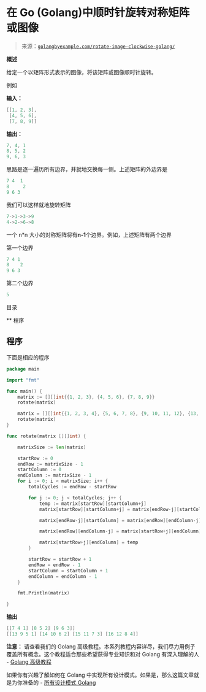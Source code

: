 <!--yml

分类：未分类

日期：2024-10-13 06:44:20

-->

# 在 Go (Golang)中顺时针旋转对称矩阵或图像

> 来源：[`golangbyexample.com/rotate-image-clockwise-golang/`](https://golangbyexample.com/rotate-image-clockwise-golang/)

**概述**

给定一个以矩阵形式表示的图像，将该矩阵或图像顺时针旋转。

例如

**输入：**

```go
[[1, 2, 3], 
 [4, 5, 6], 
 [7, 8, 9]]
```

**输出：**

```go
7, 4, 1 
8, 5, 2 
9, 6, 3
```

思路是逐一遍历所有边界，并就地交换每一侧。上述矩阵的外边界是

```go
7 4  1
8     2 
9 6 3
```

我们可以这样就地旋转矩阵

```go
7->1->3->9
4->2->6->8
```

一个 n*n 大小的对称矩阵将有**n-1**个边界。例如，上述矩阵有两个边界

第一个边界

```go
7 4 1
8    2 
9 6 3
```

第二个边界

```go
5
```

目录

**   程序

## **程序**

下面是相应的程序

```go
package main

import "fmt"

func main() {
	matrix := [][]int{{1, 2, 3}, {4, 5, 6}, {7, 8, 9}}
	rotate(matrix)

	matrix = [][]int{{1, 2, 3, 4}, {5, 6, 7, 8}, {9, 10, 11, 12}, {13, 14, 15, 16}}
	rotate(matrix)
}

func rotate(matrix [][]int) {

	matrixSize := len(matrix)

	startRow := 0
	endRow := matrixSize - 1
	startColumn := 0
	endColumn := matrixSize - 1
	for i := 0; i < matrixSize; i++ {
		totalCycles := endRow - startRow

		for j := 0; j < totalCycles; j++ {
			temp := matrix[startRow][startColumn+j]
			matrix[startRow][startColumn+j] = matrix[endRow-j][startColumn]

			matrix[endRow-j][startColumn] = matrix[endRow][endColumn-j]

			matrix[endRow][endColumn-j] = matrix[startRow+j][endColumn]

			matrix[startRow+j][endColumn] = temp
		}

		startRow = startRow + 1
		endRow = endRow - 1
		startColumn = startColumn + 1
		endColumn = endColumn - 1
	}

	fmt.Println(matrix)

}
```

**输出**

```go
[[7 4 1] [8 5 2] [9 6 3]]
[[13 9 5 1] [14 10 6 2] [15 11 7 3] [16 12 8 4]]
```

**注意：** 请查看我们的 Golang 高级教程。本系列教程内容详尽，我们尽力用例子覆盖所有概念。这个教程适合那些希望获得专业知识和对 Golang 有深入理解的人 - [Golang 高级教程](https://golangbyexample.com/golang-comprehensive-tutorial/)

如果你有兴趣了解如何在 Golang 中实现所有设计模式。如果是，那么这篇文章就是为你准备的 - [所有设计模式 Golang](https://golangbyexample.com/all-design-patterns-golang/)


